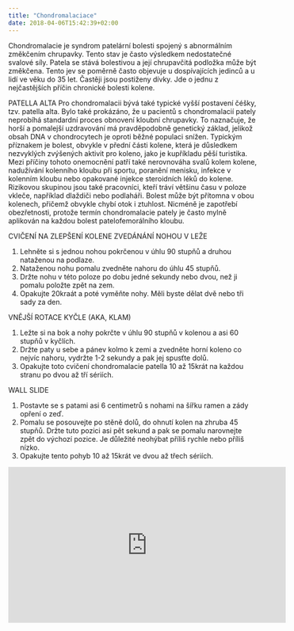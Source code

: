 ```yaml
---
title: "Chondromalaciace"
date: 2018-04-06T15:42:39+02:00 	
---
```

Chondromalacie je syndrom patelární bolesti spojený s abnormálním změkčením chrupavky. Tento stav je často výsledkem nedostatečné svalové síly. Patela se stává bolestivou a její chrupavčitá podložka může být změkčena. Tento jev se poměrně často objevuje u dospívajících jedinců a u lidí ve věku do 35 let. Častěji jsou postiženy dívky. Jde o jednu z nejčastějších příčin chronické bolesti kolene.

PATELLA ALTA
Pro chondromalacii bývá také typické vyšší postavení čéšky, tzv. patella alta. Bylo také prokázáno, že u pacientů s chondromalacií pately neprobíhá standardní proces obnovení kloubní chrupavky. To naznačuje, že horší a pomalejší uzdravování má pravděpodobně genetický základ, jelikož obsah DNA v chondrocytech je oproti běžné populaci snížen.
Typickým příznakem je bolest, obvykle v přední části kolene, která je důsledkem nezvyklých zvýšených aktivit pro koleno, jako je kupříkladu pěší turistika. Mezi příčiny tohoto onemocnění patří také nerovnováha svalů kolem kolene, nadužívání kolenního kloubu při sportu, poranění menisku, infekce v kolenním kloubu nebo opakované injekce steroidních léků do kolene. Rizikovou skupinou jsou také pracovníci, kteří tráví většinu času v poloze vkleče, například dlaždiči nebo podlaháři. Bolest může být přítomna v obou kolenech, přičemž obvykle chybí otok i ztuhlost.
Nicméně je zapotřebí obezřetnosti, protože termín chondromalacie pately je často mylně aplikován na každou bolest patelofemorálního kloubu.

CVIČENÍ NA ZLEPŠENÍ KOLENE
ZVEDÁNÁNÍ NOHOU V LEŽE
1. Lehněte si s jednou nohou pokrčenou v úhlu 90 stupňů a druhou nataženou na podlaze.
2. Nataženou nohu pomalu zvedněte nahoru do úhlu 45 stupňů.
3. Držte nohu v této poloze po dobu jedné sekundy nebo dvou, než ji pomalu položte zpět na zem.
4. Opakujte 20kraát a poté vyměňte nohy. Měli byste dělat dvě nebo tři sady za den.

VNĚJŠÍ ROTACE KYČLE (AKA, KLAM)
1. Ležte si na bok a nohy pokrčte v úhlu 90 stupňů v kolenou a asi 60 stupňů v kyčlích.
2. Držte paty u sebe a pánev kolmo k zemi a zvedněte horní koleno co nejvíc nahoru, vydržte 1-2 sekundy a pak jej spusťte dolů.
3. Opakujte toto cvičení chondromalacie patella 10 až 15krát na každou stranu po dvou až tří sériích.

WALL SLIDE
1. Postavte se s patami asi 6 centimetrů s nohami na šířku ramen a zády opření o zeď. 
2. Pomalu se posouvejte po stěně dolů, do ohnutí kolen na zhruba 45 stupňů. Držte tuto pozici asi pět sekund a pak se pomalu narovnejte zpět do výchozí pozice. Je důležité neohýbat příliš rychle nebo příliš nízko.
3. Opakujte tento pohyb 10 až 15krát ve dvou až třech sériích.

<iframe width="560" height="315" src="https://www.youtube-nocookie.com/embed/iueHgN3Nhdo?start=10" frameborder="0" allow="autoplay; encrypted-media" allowfullscreen></iframe>

